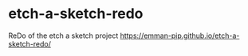 # etch-a-sketch-redo

ReDo of the etch a sketch project
https://emman-pip.github.io/etch-a-sketch-redo/
